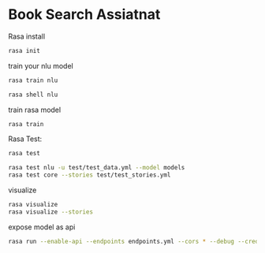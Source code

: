 # Book Search Assiatnat

Rasa install
```bash
rasa init
```
train your nlu model
```bash
rasa train nlu

rasa shell nlu
```
train rasa model
```bash
rasa train
```
Rasa Test:
```bash
rasa test

rasa test nlu -u test/test_data.yml --model models
rasa test core --stories test/test_stories.yml
```
visualize
```bash
rasa visualize
rasa visualize --stories
```
expose model as api
```bash
rasa run --enable-api --endpoints endpoints.yml --cors * --debug --credentials credentials.yml --log-file logs.json
```